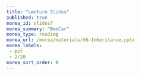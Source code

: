 ```yaml
---
title: "Lecture Slides"
published: true
morea_id: slides7
morea_summary: "BoxCar"
morea_type: reading
morea_url: /morea/materials/06-Inheritance.pptx
morea_labels:
 - ppt
 - 2/20
morea_sort_order: 0
---
```

